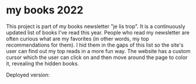 # my books 2022

This project is part of my books newsletter "je lis trop". It is a continuously updated list of books I've read this year. People who read my newsletter are often curious what are my favorites (in other words, my top recommendations for them). I hid them in the gaps of this list so the site's user can find out my top reads in a more fun way. The website has a custom cursor which the user can click on and then move around the page to color it, revealing the hidden books.

Deployed version: 